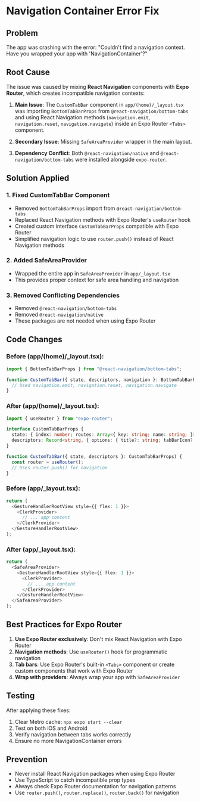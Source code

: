 # Navigation Container Error Fix

## Problem
The app was crashing with the error: "Couldn't find a navigation context. Have you wrapped your app with 'NavigationContainer'?"

## Root Cause
The issue was caused by mixing **React Navigation** components with **Expo Router**, which creates incompatible navigation contexts:

1. **Main Issue**: The `CustomTabBar` component in `app/(home)/_layout.tsx` was importing `BottomTabBarProps` from `@react-navigation/bottom-tabs` and using React Navigation methods (`navigation.emit`, `navigation.reset`, `navigation.navigate`) inside an Expo Router `<Tabs>` component.

2. **Secondary Issue**: Missing `SafeAreaProvider` wrapper in the main layout.

3. **Dependency Conflict**: Both `@react-navigation/native` and `@react-navigation/bottom-tabs` were installed alongside `expo-router`.

## Solution Applied

### 1. Fixed CustomTabBar Component
- Removed `BottomTabBarProps` import from `@react-navigation/bottom-tabs`
- Replaced React Navigation methods with Expo Router's `useRouter` hook
- Created custom interface `CustomTabBarProps` compatible with Expo Router
- Simplified navigation logic to use `router.push()` instead of React Navigation methods

### 2. Added SafeAreaProvider
- Wrapped the entire app in `SafeAreaProvider` in `app/_layout.tsx`
- This provides proper context for safe area handling and navigation

### 3. Removed Conflicting Dependencies
- Removed `@react-navigation/bottom-tabs`
- Removed `@react-navigation/native`
- These packages are not needed when using Expo Router

## Code Changes

### Before (app/(home)/_layout.tsx):
```typescript
import { BottomTabBarProps } from "@react-navigation/bottom-tabs";

function CustomTabBar({ state, descriptors, navigation }: BottomTabBarProps) {
  // Used navigation.emit, navigation.reset, navigation.navigate
}
```

### After (app/(home)/_layout.tsx):
```typescript
import { useRouter } from "expo-router";

interface CustomTabBarProps {
  state: { index: number; routes: Array<{ key: string; name: string; }>; };
  descriptors: Record<string, { options: { title?: string; tabBarIcon?: Function; }; }>;
}

function CustomTabBar({ state, descriptors }: CustomTabBarProps) {
  const router = useRouter();
  // Uses router.push() for navigation
}
```

### Before (app/_layout.tsx):
```typescript
return (
  <GestureHandlerRootView style={{ flex: 1 }}>
    <ClerkProvider>
      // ... app content
    </ClerkProvider>
  </GestureHandlerRootView>
);
```

### After (app/_layout.tsx):
```typescript
return (
  <SafeAreaProvider>
    <GestureHandlerRootView style={{ flex: 1 }}>
      <ClerkProvider>
        // ... app content
      </ClerkProvider>
    </GestureHandlerRootView>
  </SafeAreaProvider>
);
```

## Best Practices for Expo Router

1. **Use Expo Router exclusively**: Don't mix React Navigation with Expo Router
2. **Navigation methods**: Use `useRouter()` hook for programmatic navigation
3. **Tab bars**: Use Expo Router's built-in `<Tabs>` component or create custom components that work with Expo Router
4. **Wrap with providers**: Always wrap your app with `SafeAreaProvider`

## Testing
After applying these fixes:
1. Clear Metro cache: `npx expo start --clear`
2. Test on both iOS and Android
3. Verify navigation between tabs works correctly
4. Ensure no more NavigationContainer errors

## Prevention
- Never install React Navigation packages when using Expo Router
- Use TypeScript to catch incompatible prop types
- Always check Expo Router documentation for navigation patterns
- Use `router.push()`, `router.replace()`, `router.back()` for navigation